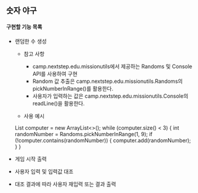 ## 숫자 야구

#### 구현할 기능 목록
- 랜덤한 수 생성
    - 참고 사항
    
        - camp.nextstep.edu.missionutils에서 제공하는 Randoms 및 Console API를 사용하여 구현
        - Random 값 추출은 camp.nextstep.edu.missionutils.Randoms의 pickNumberInRange()를 활용한다.
        - 사용자가 입력하는 값은 camp.nextstep.edu.missionutils.Console의 readLine()을 활용한다.
    - 사용 예시
 
    
    List<Integer> computer = new ArrayList<>();
    while (computer.size() < 3) {
        int randomNumber = Randoms.pickNumberInRange(1, 9);
        if (!computer.contains(randomNumber)) {
            computer.add(randomNumber);
        }
    }
    
-  게임 시작 출력

-  사용자 입력 및 입력값 대조

-  대조 결과에 따라 사용자 재입력 또는 결과 출력